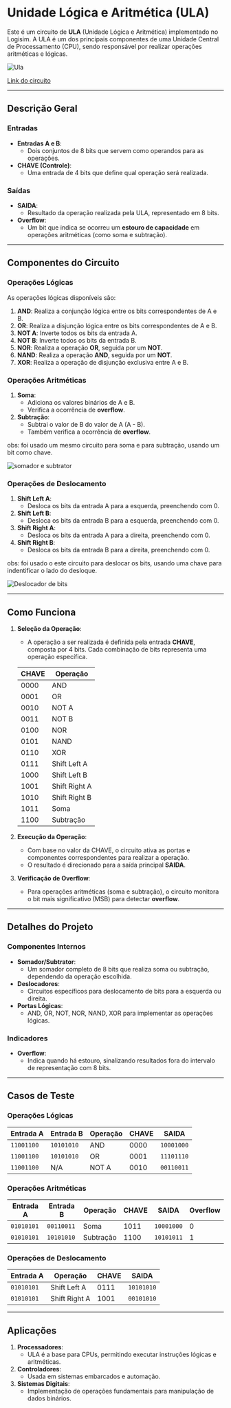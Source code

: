 # Unidade Lógica e Aritmética (ULA)

Este é um circuito de **ULA** (Unidade Lógica e Aritmética) implementado no Logisim. A ULA é um dos principais componentes de uma Unidade Central de Processamento (CPU), sendo responsável por realizar operações aritméticas e lógicas.

![Ula](./Imagens/ULA.png)

[Link do circuito](./10-Ula.circ)

---

## **Descrição Geral**

### **Entradas**
- **Entradas A e B**:
  - Dois conjuntos de 8 bits que servem como operandos para as operações.
- **CHAVE (Controle)**:
  - Uma entrada de 4 bits que define qual operação será realizada.

### **Saídas**
- **SAIDA**:
  - Resultado da operação realizada pela ULA, representado em 8 bits.
- **Overflow**:
  - Um bit que indica se ocorreu um **estouro de capacidade** em operações aritméticas (como soma e subtração).

---

## **Componentes do Circuito**

### **Operações Lógicas**
As operações lógicas disponíveis são:
1. **AND**: Realiza a conjunção lógica entre os bits correspondentes de A e B.
2. **OR**: Realiza a disjunção lógica entre os bits correspondentes de A e B.
3. **NOT A**: Inverte todos os bits da entrada A.
4. **NOT B**: Inverte todos os bits da entrada B.
5. **NOR**: Realiza a operação **OR**, seguida por um **NOT**.
6. **NAND**: Realiza a operação **AND**, seguida por um **NOT**.
7. **XOR**: Realiza a operação de disjunção exclusiva entre A e B.

### **Operações Aritméticas**
1. **Soma**:
   - Adiciona os valores binários de A e B.
   - Verifica a ocorrência de **overflow**.
2. **Subtração**:
   - Subtrai o valor de B do valor de A (A - B).
   - Também verifica a ocorrência de **overflow**.

obs: foi usado um mesmo circuito para soma e para subtração, usando um bit como chave.

![somador e subtrator](./Imagens/SOMADOR%20E%20SUBTRATOR.png)

### **Operações de Deslocamento**
1. **Shift Left A**:
   - Desloca os bits da entrada A para a esquerda, preenchendo com 0.
2. **Shift Left B**:
   - Desloca os bits da entrada B para a esquerda, preenchendo com 0.
3. **Shift Right A**:
   - Desloca os bits da entrada A para a direita, preenchendo com 0.
4. **Shift Right B**:
   - Desloca os bits da entrada B para a direita, preenchendo com 0.

obs: foi usado o este circuito para deslocar os bits, usando uma chave para indentificar o lado do desloque.

![Deslocador de bits](./Imagens/DESLOCADOR1bit.png)


---

## **Como Funciona**

1. **Seleção da Operação**:
   - A operação a ser realizada é definida pela entrada **CHAVE**, composta por 4 bits. Cada combinação de bits representa uma operação específica.

   | CHAVE | Operação          |
   |-------|-------------------|
   | 0000  | AND               |
   | 0001  | OR                |
   | 0010  | NOT A             |
   | 0011  | NOT B             |
   | 0100  | NOR               |
   | 0101  | NAND              |
   | 0110  | XOR               |
   | 0111  | Shift Left A      |
   | 1000  | Shift Left B      |
   | 1001  | Shift Right A     |
   | 1010  | Shift Right B     |
   | 1011  | Soma              |
   | 1100  | Subtração         |

2. **Execução da Operação**:
   - Com base no valor da CHAVE, o circuito ativa as portas e componentes correspondentes para realizar a operação.
   - O resultado é direcionado para a saída principal **SAIDA**.

3. **Verificação de Overflow**:
   - Para operações aritméticas (soma e subtração), o circuito monitora o bit mais significativo (MSB) para detectar **overflow**.

---

## **Detalhes do Projeto**

### **Componentes Internos**
- **Somador/Subtrator**:
  - Um somador completo de 8 bits que realiza soma ou subtração, dependendo da operação escolhida.
- **Deslocadores**:
  - Circuitos específicos para deslocamento de bits para a esquerda ou direita.
- **Portas Lógicas**:
  - AND, OR, NOT, NOR, NAND, XOR para implementar as operações lógicas.

### **Indicadores**
- **Overflow**:
  - Indica quando há estouro, sinalizando resultados fora do intervalo de representação com 8 bits.

---

## **Casos de Teste**

### Operações Lógicas
| Entrada A | Entrada B | Operação | CHAVE | SAIDA  |
|-----------|-----------|----------|-------|--------|
| `11001100`| `10101010`| AND      | 0000  | `10001000` |
| `11001100`| `10101010`| OR       | 0001  | `11101110` |
| `11001100`| N/A       | NOT A    | 0010  | `00110011` |

### Operações Aritméticas
| Entrada A | Entrada B | Operação   | CHAVE | SAIDA  | Overflow |
|-----------|-----------|------------|-------|--------|----------|
| `01010101`| `00110011`| Soma       | 1011  | `10001000` | 0        |
| `01010101`| `10101010`| Subtração  | 1100  | `10101011` | 1        |

### Operações de Deslocamento
| Entrada A | Operação     | CHAVE | SAIDA    |
|-----------|--------------|-------|----------|
| `01010101`| Shift Left A | 0111  | `10101010` |
| `01010101`| Shift Right A| 1001  | `00101010` |

---

## **Aplicações**
1. **Processadores**:
   - ULA é a base para CPUs, permitindo executar instruções lógicas e aritméticas.
2. **Controladores**:
   - Usada em sistemas embarcados e automação.
3. **Sistemas Digitais**:
   - Implementação de operações fundamentais para manipulação de dados binários.


